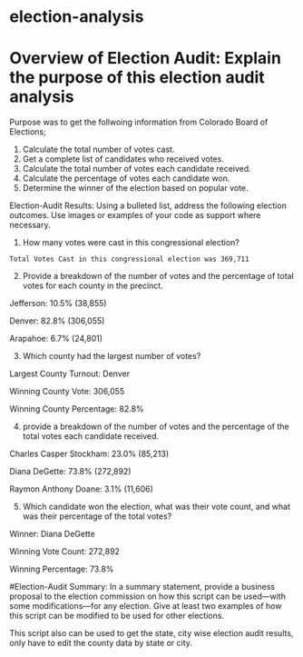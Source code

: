 # election-analysis
# Overview of Election Audit: Explain the purpose of this election audit analysis
Purpose was to  get the follwoing information from  Colorado Board of Elections;
  1)  Calculate the total number of votes cast.
  2)  Get a complete list of candidates who received votes.
  2)  Calculate the total number of votes each candidate received.
  3)  Calculate the percentage of votes each candidate won.
  4)  Determine the winner of the election based on popular vote.

Election-Audit Results: Using a bulleted list, address the following election outcomes. Use images or examples of your code as support where necessary.
  1) How many votes were cast in this congressional election?
    
    Total Votes Cast in this congressional election was 369,711


  2) Provide a breakdown of the number of votes and the percentage of total votes for each county in the precinct.
  
  Jefferson: 10.5% (38,855)
  
  Denver: 82.8% (306,055)
  
  Arapahoe: 6.7% (24,801)

  3) Which county had the largest number of votes?
  
  Largest County Turnout: Denver
  
  Winning County Vote: 306,055
 
  Winning County Percentage: 82.8%

  4)  provide a breakdown of the number of votes and the percentage of the total votes each candidate received.

  Charles Casper Stockham: 23.0% (85,213)

  Diana DeGette: 73.8% (272,892)

  Raymon Anthony Doane: 3.1% (11,606)

  5)  Which candidate won the election, what was their vote count, and what was their percentage of the total votes?

  Winner: Diana DeGette

  Winning Vote Count: 272,892

  Winning Percentage: 73.8%

#Election-Audit Summary: In a summary statement, provide a business proposal to the election commission on how this script can be used—with some modifications—for any election. Give at least two examples of how this script can be modified to be used for other elections.

This script also can be used to get the state, city  wise election audit results, only have to edit the county data by state or city.
